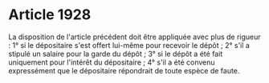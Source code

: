 # Article 1928

La disposition de l'article précédent doit être appliquée avec plus de rigueur :   1° si le dépositaire s'est offert lui-même pour recevoir le dépôt ;   2° s'il a stipulé un salaire pour la garde du dépôt ;   3° si le dépôt a été fait uniquement pour l'intérêt du dépositaire ;   4° s'il a été convenu expressément que le dépositaire répondrait de toute espèce de faute.